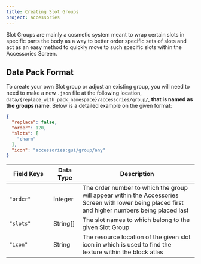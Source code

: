 ```yaml
---
title: Creating Slot Groups
project: accessories
---
```


Slot Groups are mainly a cosmetic system meant to wrap certain slots in specific parts the body as a way to better order specific sets of slots and act as an easy method to quickly move to such specific slots within the Accessories Screen. 

## Data Pack Format

To create your own Slot group or adjust an existing group, you will need to need to make a new `.json` file at the following location, `data/{replace_with_pack_namespace}/accessories/group/`, **that is named as the groups name**. Below is a detailed example on the given format:

```json
{
  "replace": false,
  "order": 120,
  "slots": [
    "charm"
  ],
  "icon": "accessories:gui/group/any"
}
```

| <div style="width:102px">Field Keys</div> | Data Type | Description |
|--|--|--|
| `"order"` | Integer | The order number to which the group will appear within the Accessories Screen with lower being placed first and higher numbers being placed last |
| `"slots"` | String[] | The slot names to which belong to the given Slot Group |
| `"icon"` | String | The resource location of the given slot icon in which is used to find the texture within the block atlas |